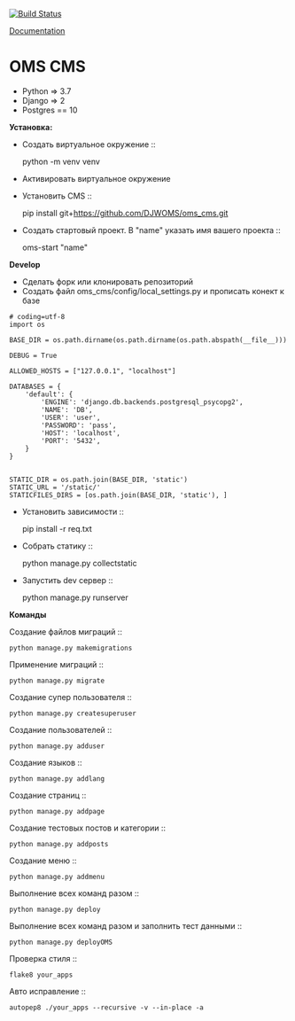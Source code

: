 [![Build Status](https://travis-ci.org/DJWOMS/WomsTeam.svg?branch=master)](https://travis-ci.org/DJWOMS/WomsTeam)

[Documentation](https://oms-cms.readthedocs.io/ru/latest/)

# OMS CMS
 
- Python => 3.7
- Django => 2
- Postgres == 10

**Установка:**
- Создать виртуальное окружение ::


    python -m venv venv
    
- Активировать виртуальное окружение
- Установить CMS ::


    pip install git+https://github.com/DJWOMS/oms_cms.git
    
    
- Создать стартовый проект. В "name" указать имя вашего проекта ::

    
    oms-start "name"


**Develop**
- Сделать форк или клонировать репозиторий
- Создать файл oms_cms/config/local_settings.py и прописать конект к базе
````
# coding=utf-8
import os

BASE_DIR = os.path.dirname(os.path.dirname(os.path.abspath(__file__)))

DEBUG = True

ALLOWED_HOSTS = ["127.0.0.1", "localhost"]

DATABASES = {
    'default': {
        'ENGINE': 'django.db.backends.postgresql_psycopg2',
        'NAME': 'DB',
        'USER': 'user',
        'PASSWORD': 'pass',
        'HOST': 'localhost',
        'PORT': '5432',
    }
}


STATIC_DIR = os.path.join(BASE_DIR, 'static')
STATIC_URL = '/static/'
STATICFILES_DIRS = [os.path.join(BASE_DIR, 'static'), ]
````
- Установить зависимости ::


    pip install -r req.txt
    
- Собрать статику ::


    python manage.py collectstatic
    
- Запустить dev сервер ::


    python manage.py runserver

**Команды**

Создание файлов миграций ::

    python manage.py makemigrations
    
Применение миграций ::

    python manage.py migrate

Создание супер пользователя ::

    python manage.py createsuperuser

Создание пользователей ::

    python manage.py adduser
    
Создание языков ::

    python manage.py addlang

Создание страниц ::

    python manage.py addpage

Создание тестовых постов и категории ::

    python manage.py addposts

Создание меню ::

    python manage.py addmenu

Выполнение всех команд разом ::

    python manage.py deploy

Выполнение всех команд разом и заполнить тест данными ::

    python manage.py deployOMS
    
Проверка стиля ::

    flake8 your_apps

Авто исправление ::

    autopep8 ./your_apps --recursive -v --in-place -a



